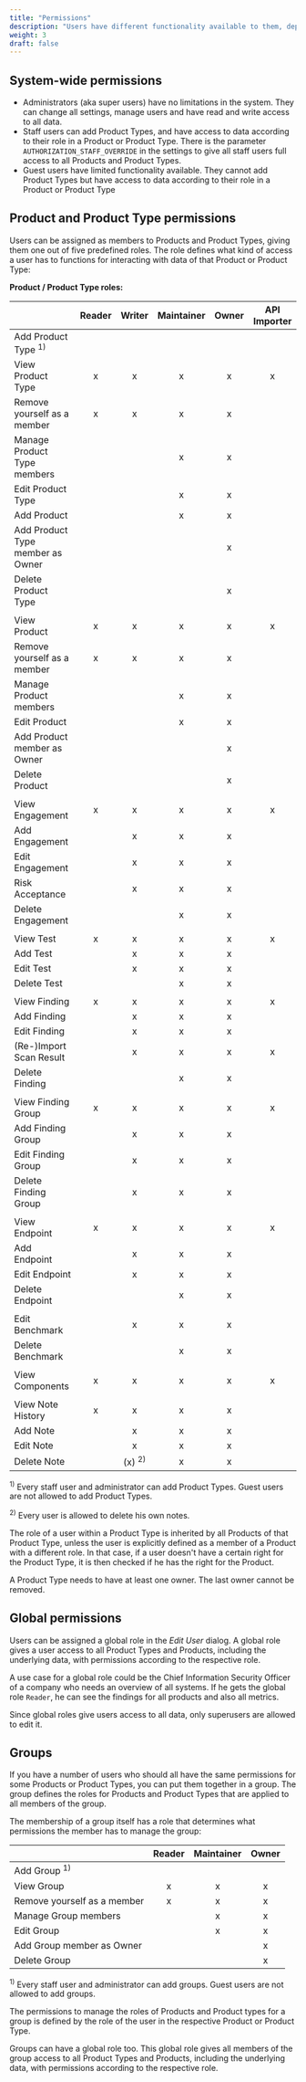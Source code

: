 ```yaml
---
title: "Permissions"
description: "Users have different functionality available to them, depending on their system-wide permissions and on the role they have as a member of a particular Product or Product Type."
weight: 3
draft: false
---
```


## System-wide permissions

* Administrators (aka super users) have no limitations in the system. They can change all settings, manage users  and have read and write access to all data.
* Staff users can add Product Types, and have access to data according to their role in a Product or Product Type. There is the parameter `AUTHORIZATION_STAFF_OVERRIDE` in the settings to give all staff users full access to all Products and Product Types.
* Guest users have limited functionality available. They cannot add Product Types but have access to data according to their role in a Product or Product Type

## Product and Product Type permissions

Users can be assigned as members to Products and Product Types, giving them one out of five predefined roles. The role defines what kind of access a user has to functions for interacting with data of that Product or Product Type:

**Product / Product Type roles:**

|                             | Reader | Writer | Maintainer | Owner | API Importer |
|-----------------------------|:------:|:------:|:----------:|:-----:|:------------:|
| Add Product Type <sup>1)</sup> |     |        |            |       |              |
| View Product Type           | x      | x      | x          | x     | x            |
| Remove yourself as a member | x      | x      | x          | x     |              |
| Manage Product Type members |        |        | x          | x     |              |
| Edit Product Type           |        |        | x          | x     |              |
| Add Product                 |        |        | x          | x     |              |
| Add Product Type member as Owner |   |        |            | x     |              |
| Delete Product Type         |        |        |            | x     |              |
|                             |        |        |            |       |              |
| View Product                | x      | x      | x          | x     |  x           |
| Remove yourself as a member | x      | x      | x          | x     |              |
| Manage Product members      |        |        | x          | x     |              |
| Edit Product                |        |        | x          | x     |              |
| Add Product member as Owner |        |        |            | x     |              |
| Delete Product              |        |        |            | x     |              |
|                             |        |        |            |       |              |
| View Engagement             | x      | x      | x          | x     |  x           |
| Add Engagement              |        | x      | x          | x     |              |
| Edit Engagement             |        | x      | x          | x     |              |
| Risk Acceptance             |        | x      | x          | x     |              |
| Delete Engagement           |        |        | x          | x     |              |
|                             |        |        |            |       |              |
| View Test                   | x      | x      | x          | x     | x            |
| Add Test                    |        | x      | x          | x     |              |
| Edit Test                   |        | x      | x          | x     |              |
| Delete Test                 |        |        | x          | x     |              |
|                             |        |        |            |       |              |
| View Finding                | x      | x      | x          | x     | x            |
| Add Finding                 |        | x      | x          | x     |              |
| Edit Finding                |        | x      | x          | x     |              |
| (Re-)Import Scan Result     |        | x      | x          | x     | x            |
| Delete Finding              |        |        | x          | x     |              |
|                             |        |        |            |       |              |
| View Finding Group          | x      | x      | x          | x     | x            |
| Add Finding Group           |        | x      | x          | x     |              |
| Edit Finding Group          |        | x      | x          | x     |              |
| Delete Finding Group        |        | x      | x          | x     |              |
|                             |        |        |            |       |              |
| View Endpoint               | x      | x      | x          | x     | x            |
| Add Endpoint                |        | x      | x          | x     |              |
| Edit Endpoint               |        | x      | x          | x     |              |
| Delete Endpoint             |        |        | x          | x     |              |
|                             |        |        |            |       |              |
| Edit Benchmark              |        | x      | x          | x     |              |
| Delete Benchmark            |        |        | x          | x     |              |
|                             |        |        |            |       |              |
| View Components             | x      | x      | x          | x     | x            |
|                             |        |        |            |       |              |
| View Note History           | x      | x      | x          | x     |              |
| Add Note                    |        | x      | x          | x     |              |
| Edit Note                   |        | x      | x          | x     |              |
| Delete Note                 |        | (x) <sup>2)</sub> | x          | x     |              |


<sup>1)</sup> Every staff user and administrator can add Product Types. Guest users are not allowed to add Product Types.

<sup>2)</sup> Every user is allowed to delete his own notes.

The role of a user within a Product Type is inherited by all Products of that Product Type, unless the user is explicitly defined as a member of a Product with a different role. In that case, if a user doesn't have a certain right for the Product Type, it is then checked if he has the right for the Product.

A Product Type needs to have at least one owner. The last owner cannot be removed.

## Global permissions

Users can be assigned a global role in the *Edit User* dialog. A global role gives a user access to all Product Types and Products, including the underlying data, with permissions according to the respective role.

A use case for a global role could be the Chief Information Security Officer of a company who needs an overview of all systems. If he gets the global role `Reader`, he can see the findings for all products and also all metrics.

Since global roles give users access to all data, only superusers are allowed to edit it.

## Groups ##

If you have a number of users who should all have the same permissions for some Products or Product Types, you can put them together in a group. The group defines the roles for Products and Product Types that are applied to all members of the group.

The membership of a group itself has a role that determines what permissions the member has to manage the group:

|                             | Reader | Maintainer | Owner |
|-----------------------------|:------:|:----------:|:-----:|
| Add Group <sup>1)</sup>     |        |            |       |
| View Group                  | x      | x          | x     |
| Remove yourself as a member | x      | x          | x     |
| Manage Group members        |        | x          | x     |
| Edit Group                  |        | x          | x     |
| Add Group member as Owner   |        |            | x     |
| Delete Group                |        |            | x     |

<sup>1)</sup> Every staff user and administrator can add groups. Guest users are not allowed to add groups.

The permissions to manage the roles of Products and Product types for a group is defined by the role of the user in the respective Product or Product Type.

Groups can have a global role too. This global role gives all members of the group access to all Product Types and Products, including the underlying data, with permissions according to the respective role.
